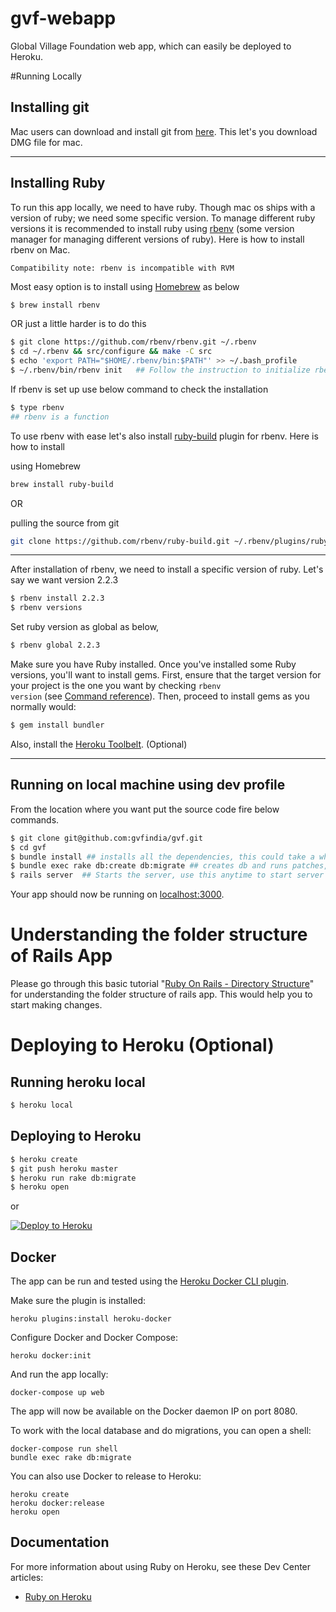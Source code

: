 # gvf-webapp

Global Village Foundation web app, which can easily be deployed to Heroku.

#Running Locally

## Installing git

Mac users can download and install git from [here](https://git-scm.com/download/mac). This let's you download DMG file for mac. 

---

## Installing Ruby

To run this app locally, we need to have ruby. Though mac os ships with a version of ruby; we need some specific version. To manage different ruby versions it is recommended to install ruby using [rbenv](https://github.com/rbenv/rbenv) (some version manager for managing different versions of ruby). Here is how to install rbenv on Mac.

`Compatibility note: rbenv is incompatible with RVM`

Most easy option is to install using [Homebrew](http://brew.sh/) as below

```sh
$ brew install rbenv
```

OR just a little harder is to do this

```sh
$ git clone https://github.com/rbenv/rbenv.git ~/.rbenv
$ cd ~/.rbenv && src/configure && make -C src
$ echo 'export PATH="$HOME/.rbenv/bin:$PATH"' >> ~/.bash_profile
$ ~/.rbenv/bin/rbenv init   ## Follow the instruction to initialize rbenv automatically and restart the shell
```

If rbenv is set up use below command to check the installation

```sh
$ type rbenv
## rbenv is a function
```

To use rbenv with ease let's also install [ruby-build](https://github.com/rbenv/ruby-build) plugin for rbenv. Here is how to install

using Homebrew

```sh
brew install ruby-build
```

OR 

pulling the source from git

```sh
git clone https://github.com/rbenv/ruby-build.git ~/.rbenv/plugins/ruby-build
```
---

After installation of rbenv, we need to install a specific version of ruby. Let's say we want version 2.2.3

```sh
$ rbenv install 2.2.3
$ rbenv versions
```

Set ruby version as global as below,

```sh
$ rbenv global 2.2.3
```


Make sure you have Ruby installed.  Once you've installed some Ruby versions, you'll want to install gems. First, ensure that the target version for your project is the one you want by checking <code>rbenv version</code> (see [Command reference](https://github.com/rbenv/rbenv#command-reference)). Then, proceed to install gems as you normally would:

```sh
$ gem install bundler
```

Also, install the [Heroku Toolbelt](https://toolbelt.heroku.com/). (Optional)

---

## Running on local machine using dev profile

From the location where you want put the source code fire below commands.

```sh
$ git clone git@github.com:gvfindia/gvf.git
$ cd gvf
$ bundle install ## installs all the dependencies, this could take a while and mac users may need to install XCode/Xcode command line tool.
$ bundle exec rake db:create db:migrate ## creates db and runs patches, db:create required once; db:migrate required when the is schema change
$ rails server  ## Starts the server, use this anytime to start server from project checkout location.
```

Your app should now be running on [localhost:3000](http://localhost:3000/).

# Understanding the folder structure of Rails App
Please go through this basic tutorial "[Ruby On Rails - Directory Structure](http://www.tutorialspoint.com/ruby-on-rails/rails-directory-structure.htm)" for understanding the folder structure of rails app. This would help you to start making changes.

# Deploying to Heroku (Optional)

## Running heroku local

```sh
$ heroku local
```

## Deploying to Heroku

```sh
$ heroku create
$ git push heroku master
$ heroku run rake db:migrate
$ heroku open
```

or

[![Deploy to Heroku](https://www.herokucdn.com/deploy/button.png)](https://heroku.com/deploy)

## Docker

The app can be run and tested using the [Heroku Docker CLI plugin](https://devcenter.heroku.com/articles/introduction-local-development-with-docker).

Make sure the plugin is installed:

    heroku plugins:install heroku-docker

Configure Docker and Docker Compose:

    heroku docker:init

And run the app locally:

    docker-compose up web

The app will now be available on the Docker daemon IP on port 8080.

To work with the local database and do migrations, you can open a shell:

    docker-compose run shell
    bundle exec rake db:migrate

You can also use Docker to release to Heroku:

    heroku create
    heroku docker:release
    heroku open

## Documentation

For more information about using Ruby on Heroku, see these Dev Center articles:

- [Ruby on Heroku](https://devcenter.heroku.com/categories/ruby)


